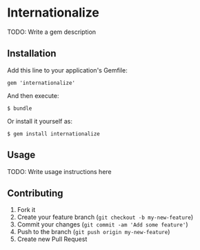 # Internationalize

TODO: Write a gem description

## Installation

Add this line to your application's Gemfile:

    gem 'internationalize'

And then execute:

    $ bundle

Or install it yourself as:

    $ gem install internationalize

## Usage

TODO: Write usage instructions here

## Contributing

1. Fork it
2. Create your feature branch (`git checkout -b my-new-feature`)
3. Commit your changes (`git commit -am 'Add some feature'`)
4. Push to the branch (`git push origin my-new-feature`)
5. Create new Pull Request
